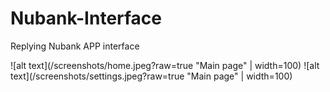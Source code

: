 # Nubank-Interface
Replying Nubank APP interface

![alt text](/screenshots/home.jpeg?raw=true "Main page" | width=100)
![alt text](/screenshots/settings.jpeg?raw=true "Main page" | width=100)
